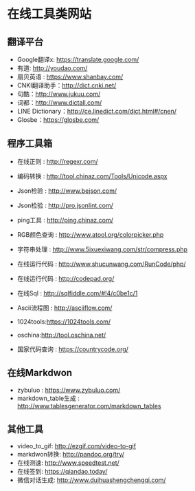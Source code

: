 # 在线工具类网站

## 翻译平台
+ Google翻译x: https://translate.google.com/
+ 有道: http://youdao.com/
+ 扇贝英语 : https://www.shanbay.com/
+ CNKI翻译助手：http://dict.cnki.net/
+ 句酷：http://www.jukuu.com/
+ 词都：http://www.dictall.com/
+ LINE Dictionary：http://ce.linedict.com/dict.html#/cnen/
+ Glosbe：https://glosbe.com/

## 程序工具箱
+ 在线正则 : http://regexr.com/
+ 编码转换 : http://tool.chinaz.com/Tools/Unicode.aspx
+ Json检验 : http://www.bejson.com/
+ Json检验 : http://pro.jsonlint.com/
+ ping工具 : http://ping.chinaz.com/
+ RGB颜色查询 : http://www.atool.org/colorpicker.php
+ 字符串处理 : http://www.5ixuexiwang.com/str/compress.php
+ 在线运行代码 : http://www.shucunwang.com/RunCode/php/
+ 在线运行代码 : http://codepad.org/
+ 在线Sql : http://sqlfiddle.com/#!4/c0be1c/1
+ Ascii流程图 : http://asciiflow.com/
+ 1024tools:https://1024tools.com/
+ oschina:http://tool.oschina.net/

+ 国家代码查询 : https://countrycode.org/

## 在线Markdwon
+ zybuluo : https://www.zybuluo.com/
+ markdown_table生成 : http://www.tablesgenerator.com/markdown_tables

## 其他工具
+ video_to_gif: http://ezgif.com/video-to-gif
+ markdwon转换: http://pandoc.org/try/
+ 在线测速: http://www.speedtest.net/
+ 在线签到: https://qiandao.today/
+ 微信对话生成: http://www.duihuashengchengqi.com/
